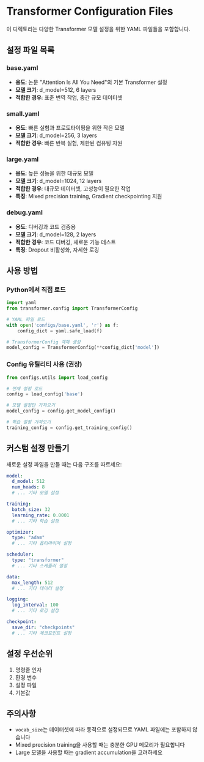 # Transformer Configuration Files

이 디렉토리는 다양한 Transformer 모델 설정을 위한 YAML 파일들을 포함합니다.

## 설정 파일 목록

### base.yaml
- **용도**: 논문 "Attention Is All You Need"의 기본 Transformer 설정
- **모델 크기**: d_model=512, 6 layers
- **적합한 경우**: 표준 번역 작업, 중간 규모 데이터셋

### small.yaml
- **용도**: 빠른 실험과 프로토타이핑을 위한 작은 모델
- **모델 크기**: d_model=256, 3 layers
- **적합한 경우**: 빠른 반복 실험, 제한된 컴퓨팅 자원

### large.yaml
- **용도**: 높은 성능을 위한 대규모 모델
- **모델 크기**: d_model=1024, 12 layers
- **적합한 경우**: 대규모 데이터셋, 고성능이 필요한 작업
- **특징**: Mixed precision training, Gradient checkpointing 지원

### debug.yaml
- **용도**: 디버깅과 코드 검증용
- **모델 크기**: d_model=128, 2 layers
- **적합한 경우**: 코드 디버깅, 새로운 기능 테스트
- **특징**: Dropout 비활성화, 자세한 로깅

## 사용 방법

### Python에서 직접 로드
```python
import yaml
from transformer.config import TransformerConfig

# YAML 파일 로드
with open('configs/base.yaml', 'r') as f:
    config_dict = yaml.safe_load(f)

# TransformerConfig 객체 생성
model_config = TransformerConfig(**config_dict['model'])
```

### Config 유틸리티 사용 (권장)
```python
from configs.utils import load_config

# 전체 설정 로드
config = load_config('base')

# 모델 설정만 가져오기
model_config = config.get_model_config()

# 학습 설정 가져오기
training_config = config.get_training_config()
```

## 커스텀 설정 만들기

새로운 설정 파일을 만들 때는 다음 구조를 따르세요:

```yaml
model:
  d_model: 512
  num_heads: 8
  # ... 기타 모델 설정

training:
  batch_size: 32
  learning_rate: 0.0001
  # ... 기타 학습 설정

optimizer:
  type: "adam"
  # ... 기타 옵티마이저 설정

scheduler:
  type: "transformer"
  # ... 기타 스케줄러 설정

data:
  max_length: 512
  # ... 기타 데이터 설정

logging:
  log_interval: 100
  # ... 기타 로깅 설정

checkpoint:
  save_dir: "checkpoints"
  # ... 기타 체크포인트 설정
```

## 설정 우선순위

1. 명령줄 인자
2. 환경 변수
3. 설정 파일
4. 기본값

## 주의사항

- `vocab_size`는 데이터셋에 따라 동적으로 설정되므로 YAML 파일에는 포함하지 않습니다
- Mixed precision training을 사용할 때는 충분한 GPU 메모리가 필요합니다
- Large 모델을 사용할 때는 gradient accumulation을 고려하세요
